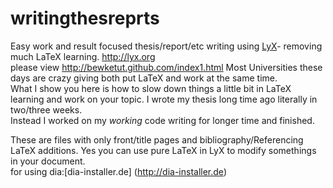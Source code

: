 # writingthesreprts
Easy work and result focused thesis/report/etc writing using [LyX](http://lyx.org)- removing much LaTeX learning. http://lyx.org <br/>
please view http://bewketut.github.com/index1.html
Most Universities these days are crazy giving both put LaTeX and work at the same time. <br/>
What I show you here is how to slow down things a little bit in LaTeX learning 
and work on your topic. I wrote my thesis long time ago literally in two/three weeks.<br/> Instead I worked on my *working* code writing for longer time and finished.

These are files with only front/title pages and bibliography/Referencing LaTeX additions. Yes you can use pure LaTeX in LyX to modify somethings in your document.<br/>
for using dia:[dia-installer.de] (http://dia-installer.de)
